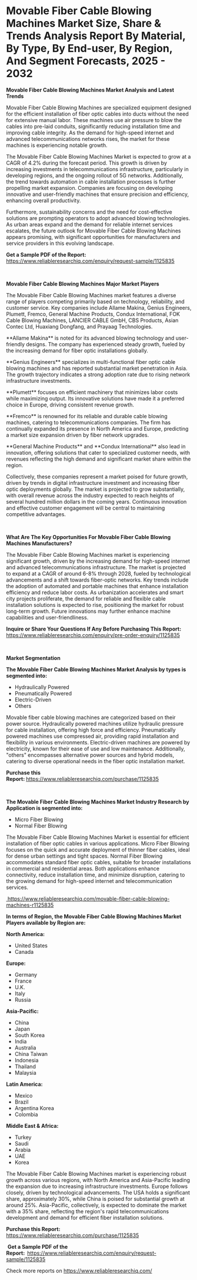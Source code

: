 <p><h1>Movable Fiber Cable Blowing Machines Market Size, Share & Trends Analysis Report By Material, By Type, By End-user, By Region, And Segment Forecasts, 2025 - 2032</h1></p><p><strong>Movable Fiber Cable Blowing Machines Market Analysis and Latest Trends</strong></p>
<p><p>Movable Fiber Cable Blowing Machines are specialized equipment designed for the efficient installation of fiber optic cables into ducts without the need for extensive manual labor. These machines use air pressure to blow the cables into pre-laid conduits, significantly reducing installation time and improving cable integrity. As the demand for high-speed internet and advanced telecommunications networks rises, the market for these machines is experiencing notable growth.</p><p>The Movable Fiber Cable Blowing Machines Market is expected to grow at a CAGR of 4.2% during the forecast period. This growth is driven by increasing investments in telecommunications infrastructure, particularly in developing regions, and the ongoing rollout of 5G networks. Additionally, the trend towards automation in cable installation processes is further propelling market expansion. Companies are focusing on developing innovative and user-friendly machines that ensure precision and efficiency, enhancing overall productivity.</p><p>Furthermore, sustainability concerns and the need for cost-effective solutions are prompting operators to adopt advanced blowing technologies. As urban areas expand and the demand for reliable internet services escalates, the future outlook for Movable Fiber Cable Blowing Machines appears promising, with significant opportunities for manufacturers and service providers in this evolving landscape.</p></p>
<p><strong>Get a Sample PDF of the Report:&nbsp;</strong> <a href="https://www.reliableresearchiq.com/enquiry/request-sample/1125835?utm_campaign=2621&utm_medium=2&utm_source=Github&utm_content=ia&utm_term=24022025&utm_id=movable-fiber-cable-blowing-machines">https://www.reliableresearchiq.com/enquiry/request-sample/1125835</a></p>
<p>&nbsp;</p>
<p><strong>Movable Fiber Cable Blowing Machines Major Market Players</strong></p>
<p><p>The Movable Fiber Cable Blowing Machines market features a diverse range of players competing primarily based on technology, reliability, and customer service. Key companies include Allame Makina, Genius Engineers, Plumett, Fremco, General Machine Products, Condux International, FOK Cable Blowing Machines, LANCIER CABLE GmbH, CBS Products, Asian Contec Ltd, Huaxiang Dongfang, and Prayaag Technologies.</p><p>**Allame Makina** is noted for its advanced blowing technology and user-friendly designs. The company has experienced steady growth, fueled by the increasing demand for fiber optic installations globally.</p><p>**Genius Engineers** specializes in multi-functional fiber optic cable blowing machines and has reported substantial market penetration in Asia. The growth trajectory indicates a strong adoption rate due to rising network infrastructure investments.</p><p>**Plumett** focuses on efficient machinery that minimizes labor costs while maximizing output. Its innovative solutions have made it a preferred choice in Europe, driving consistent revenue growth.</p><p>**Fremco** is renowned for its reliable and durable cable blowing machines, catering to telecommunications companies. The firm has continually expanded its presence in North America and Europe, predicting a market size expansion driven by fiber network upgrades.</p><p>**General Machine Products** and **Condux International** also lead in innovation, offering solutions that cater to specialized customer needs, with revenues reflecting the high demand and significant market share within the region.</p><p>Collectively, these companies represent a market poised for future growth, driven by trends in digital infrastructure investment and increasing fiber optic deployments globally. The market is projected to grow substantially, with overall revenue across the industry expected to reach heights of several hundred million dollars in the coming years. Continuous innovation and effective customer engagement will be central to maintaining competitive advantages.</p></p>
<p>&nbsp;</p>
<p><strong>What Are The Key Opportunities For Movable Fiber Cable Blowing Machines Manufacturers?</strong></p>
<p><p>The Movable Fiber Cable Blowing Machines market is experiencing significant growth, driven by the increasing demand for high-speed internet and advanced telecommunications infrastructure. The market is projected to expand at a CAGR of around 6-8% through 2028, fueled by technological advancements and a shift towards fiber-optic networks. Key trends include the adoption of automated and portable machines that enhance installation efficiency and reduce labor costs. As urbanization accelerates and smart city projects proliferate, the demand for reliable and flexible cable installation solutions is expected to rise, positioning the market for robust long-term growth. Future innovations may further enhance machine capabilities and user-friendliness.</p></p>
<p><strong>Inquire or Share Your Questions If Any Before Purchasing This Report:</strong> <a href="https://www.reliableresearchiq.com/enquiry/pre-order-enquiry/1125835?utm_campaign=2621&utm_medium=2&utm_source=Github&utm_content=ia&utm_term=24022025&utm_id=movable-fiber-cable-blowing-machines">https://www.reliableresearchiq.com/enquiry/pre-order-enquiry/1125835</a></p>
<p>&nbsp;</p>
<p><strong>Market Segmentation</strong></p>
<p><strong>The Movable Fiber Cable Blowing Machines Market Analysis by types is segmented into:</strong></p>
<p><ul><li>Hydraulically Powered</li><li>Pneumatically Powered</li><li>Electric-Driven</li><li>Others</li></ul></p>
<p><p>Movable fiber cable blowing machines are categorized based on their power source. Hydraulically powered machines utilize hydraulic pressure for cable installation, offering high force and efficiency. Pneumatically powered machines use compressed air, providing rapid installation and flexibility in various environments. Electric-driven machines are powered by electricity, known for their ease of use and low maintenance. Additionally, "others" encompasses alternative power sources and hybrid models, catering to diverse operational needs in the fiber optic installation market.</p></p>
<p><strong>Purchase this Report:&nbsp;</strong><a href="https://www.reliableresearchiq.com/purchase/1125835?utm_campaign=2621&utm_medium=2&utm_source=Github&utm_content=ia&utm_term=24022025&utm_id=movable-fiber-cable-blowing-machines">https://www.reliableresearchiq.com/purchase/1125835</a></p>
<p>&nbsp;</p>
<p><strong>The Movable Fiber Cable Blowing Machines Market Industry Research by Application is segmented into:</strong></p>
<p><ul><li>Micro Fiber Blowing</li><li>Normal Fiber Blowing</li></ul></p>
<p><p>The Movable Fiber Cable Blowing Machines Market is essential for efficient installation of fiber optic cables in various applications. Micro Fiber Blowing focuses on the quick and accurate deployment of thinner fiber cables, ideal for dense urban settings and tight spaces. Normal Fiber Blowing accommodates standard fiber optic cables, suitable for broader installations in commercial and residential areas. Both applications enhance connectivity, reduce installation time, and minimize disruption, catering to the growing demand for high-speed internet and telecommunication services.</p></p>
<p><a href="https://www.reliableresearchiq.com/movable-fiber-cable-blowing-machines-r1125835?utm_campaign=2621&utm_medium=2&utm_source=Github&utm_content=ia&utm_term=24022025&utm_id=movable-fiber-cable-blowing-machines">&nbsp;https://www.reliableresearchiq.com/movable-fiber-cable-blowing-machines-r1125835</a></p>
<p><strong>In terms of Region, the Movable Fiber Cable Blowing Machines Market Players available by Region are:</strong></p>
<p>
    <p> <strong> North America: </strong>
        <ul>
            <li>United States</li>
            <li>Canada</li>
        </ul>
        </p> 
    <p> <strong> Europe: </strong>
        <ul>
            <li>Germany</li>
            <li>France</li>
            <li>U.K.</li>
            <li>Italy</li>
            <li>Russia</li>
        </ul>
        </p> 
    <p> <strong> Asia-Pacific: </strong>
        <ul>
            <li>China</li>
            <li>Japan</li>
            <li>South Korea</li>
            <li>India</li>
            <li>Australia</li>
            <li>China Taiwan</li>
            <li>Indonesia</li>
            <li>Thailand</li>
            <li>Malaysia</li>
        </ul>
        </p> 
    <p> <strong> Latin America: </strong>
        <ul>
            <li>Mexico</li>
            <li>Brazil</li>
            <li>Argentina Korea</li>
            <li>Colombia</li>
        </ul>
        </p> 
    <p> <strong> Middle East & Africa: </strong>
        <ul>
            <li>Turkey</li>
            <li>Saudi</li>
            <li>Arabia</li>
            <li>UAE</li>
            <li>Korea</li>
        </ul>
    </p>
    </p>
<p><p>The Movable Fiber Cable Blowing Machines market is experiencing robust growth across various regions, with North America and Asia-Pacific leading the expansion due to increasing infrastructure investments. Europe follows closely, driven by technological advancements. The USA holds a significant share, approximately 30%, while China is poised for substantial growth at around 25%. Asia-Pacific, collectively, is expected to dominate the market with a 35% share, reflecting the region's rapid telecommunications development and demand for efficient fiber installation solutions.</p></p>
<p><strong>Purchase this Report: </strong><a href="https://www.reliableresearchiq.com/purchase/1125835?utm_campaign=2621&utm_medium=2&utm_source=Github&utm_content=ia&utm_term=24022025&utm_id=movable-fiber-cable-blowing-machines">https://www.reliableresearchiq.com/purchase/1125835</a></p>
<p>&nbsp;<strong>Get a Sample PDF of the Report:&nbsp;&nbsp;</strong><a href="https://www.reliableresearchiq.com/enquiry/request-sample/1125835?utm_campaign=2621&utm_medium=2&utm_source=Github&utm_content=ia&utm_term=24022025&utm_id=movable-fiber-cable-blowing-machines">https://www.reliableresearchiq.com/enquiry/request-sample/1125835</a></p>
<p><strong></strong></p>
<p>Check more reports on <a href="https://www.reliableresearchiq.com/?utm_campaign=2621&utm_medium=2&utm_source=Github&utm_content=ia&utm_term=24022025&utm_id=movable-fiber-cable-blowing-machines">https://www.reliableresearchiq.com/</a></p>